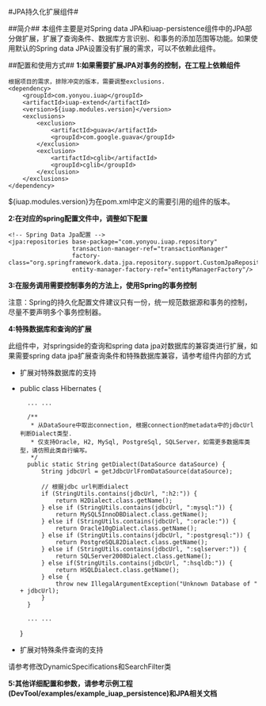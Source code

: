 #JPA持久化扩展组件#

##简介##
本组件主要是对Spring data JPA和iuap-persistence组件中的JPA部分做扩展，扩展了查询条件、数据库方言识别、和事务的添加范围等功能。如果使用默认的Spring data JPA设置没有扩展的需求，可以不依赖此组件。

##配置和使用方式##
**1:如果需要扩展JPA对事务的控制，在工程上依赖组件**

    根据项目的需求，排除冲突的版本，需要调整exclusions.
    <dependency>
        <groupId>com.yonyou.iuap</groupId>
        <artifactId>iuap-extend</artifactId>
        <version>${iuap.modules.version}</version>
        <exclusions>
            <exclusion>
                <artifactId>guava</artifactId>
                <groupId>com.google.guava</groupId>
            </exclusion>
            <exclusion>
                <artifactId>cglib</artifactId>
                <groupId>cglib</groupId>
            </exclusion>
        </exclusions>
    </dependency>

${iuap.modules.version}为在pom.xml中定义的需要引用的组件的版本。

**2:在对应的spring配置文件中，调整如下配置**

    <!-- Spring Data Jpa配置 -->
    <jpa:repositories base-package="com.yonyou.iuap.repository"
                      transaction-manager-ref="transactionManager"
                      factory-class="org.springframework.data.jpa.repository.support.CustomJpaRepositoryFactoryBean"
                      entity-manager-factory-ref="entityManagerFactory"/>

	
**3:在服务调用需要控制事务的方法上，使用Spring的事务控制**

注意：Spring的持久化配置文件建议只有一份，统一规范数据源和事务的控制，尽量不要声明多个事务控制器。

**4:特殊数据库和查询的扩展**

此组件中，对springside的查询和spring data jpa对数据库的兼容类进行扩展，如果需要spring data jpa扩展查询条件和特殊数据库兼容，请参考组件内部的方式

- 扩展对特殊数据库的支持
- 
	public class Hibernates {
		
		... ...
	
		/**
		 * 从DataSoure中取出connection, 根据connection的metadata中的jdbcUrl判断Dialect类型.
		 * 仅支持Oracle, H2, MySql, PostgreSql, SQLServer，如需更多数据库类型，请仿照此类自行编写。
		 */
		public static String getDialect(DataSource dataSource) {
			String jdbcUrl = getJdbcUrlFromDataSource(dataSource);
	
			// 根据jdbc url判断dialect
			if (StringUtils.contains(jdbcUrl, ":h2:")) {
				return H2Dialect.class.getName();
			} else if (StringUtils.contains(jdbcUrl, ":mysql:")) {
				return MySQL5InnoDBDialect.class.getName();
			} else if (StringUtils.contains(jdbcUrl, ":oracle:")) {
				return Oracle10gDialect.class.getName();
			} else if (StringUtils.contains(jdbcUrl, ":postgresql:")) {
				return PostgreSQL82Dialect.class.getName();
			} else if (StringUtils.contains(jdbcUrl, ":sqlserver:")) {
				return SQLServer2008Dialect.class.getName();
			} else if(StringUtils.contains(jdbcUrl, ":hsqldb:")) {
				return HSQLDialect.class.getName();
			} else {
				throw new IllegalArgumentException("Unknown Database of " + jdbcUrl);
			}
		}
	
		... ...
	}

- 扩展对特殊条件查询的支持

请参考修改DynamicSpecifications和SearchFilter类

**5:其他详细配置和参数，请参考示例工程(DevTool/examples/example\_iuap\_persistence)和JPA相关文档**